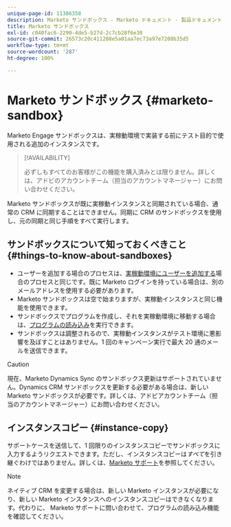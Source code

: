 ```yaml
---
unique-page-id: 11386358
description: Marketo サンドボックス - Marketo ドキュメント - 製品ドキュメント
title: Marketo サンドボックス
exl-id: c040fac6-2290-4de5-b27d-2c7cb28f6e30
source-git-commit: 26573c20c411208e5a01aa7ec73a97e7208b35d5
workflow-type: tm+mt
source-wordcount: '287'
ht-degree: 100%

---
```


# Marketo サンドボックス {#marketo-sandbox}

Marketo Engage サンドボックスは、実稼動環境で実装する前にテスト目的で使用される追加のインスタンスです。

>[!AVAILABILITY]
>
>必ずしもすべてのお客様がこの機能を購入済みとは限りません。詳しくは、アドビのアカウントチーム（担当のアカウントマネージャー）にお問い合わせください。

Marketo サンドボックスが既に実稼動インスタンスと同期されている場合、通常の CRM に同期することはできません。同期に CRM のサンドボックスを使用し、元の同期と同じ手順をすべて実行します。

## サンドボックスについて知っておくべきこと {#things-to-know-about-sandboxes}

* ユーザーを追加する場合のプロセスは、[実稼動環境にユーザーを追加する](/help/marketo/product-docs/administration/users-and-roles/managing-marketo-users.md#create-users)場合のプロセスと同じです。既に Marketo ログインを持っている場合は、別のメールアドレスを使用する必要があります。
* Marketo サンドボックスは空で始まりますが、実稼動インスタンスと同じ機能を使用できます。
* サンドボックスでプログラムを作成し、それを実稼動環境に移動する場合は、[プログラムの読み込み](/help/marketo/product-docs/core-marketo-concepts/programs/working-with-programs/import-a-program.md)を実行できます。
* サンドボックスは調整されるので、実稼動インスタンスがテスト環境に悪影響を及ぼすことはありません。1 回のキャンペーン実行で最大 20 通のメールを送信できます。

>[!CAUTION]
>
>現在、Marketo Dynamics Sync のサンドボックス更新はサポートされていません。Dynamics CRM サンドボックスを更新する必要がある場合は、新しい Marketo サンドボックスが必要です。詳しくは、アドビアカウントチーム（担当のアカウントマネージャー）にお問い合わせください。

## インスタンスコピー {#instance-copy}

サポートケースを送信して、1 回限りのインスタンスコピーでサンドボックスに入力するようリクエストできます。ただし、インスタンスコピーは&#x200B;_すべて_&#x200B;を引き継ぐわけではありません。詳しくは、[Marketo サポート](https://nation.marketo.com/t5/Support/ct-p/Support)を参照してください。

>[!NOTE]
>
>ネイティブ CRM を変更する場合は、新しい Marketo インスタンスが必要になり、新しい Marketo インスタンスへのインスタンスコピーはできなくなります。代わりに、 Marketo サポートに問い合わせて、プログラムの読み込み機能を確認してください。
